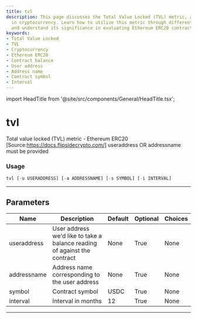 ```yaml
---
title: tvl
description: This page discusses the Total Value Locked (TVL) metric, a key concept
  in cryptocurrency. Learn how to utilize this metric through different parameters
  and understand its significance in evaluating Ethereum ERC20 contract balances.
keywords:
- Total Value Locked
- TVL
- Cryptocurrency
- Ethereum ERC20
- Contract balance
- User address
- Address name
- Contract symbol
- Interval
---
```


import HeadTitle from '@site/src/components/General/HeadTitle.tsx';

<HeadTitle title="tvl - Onchain - Crypto - Reference | OpenBB Terminal Docs" />

# tvl

Total value locked (TVL) metric - Ethereum ERC20 [Source:https://docs.flipsidecrypto.com/] useraddress OR addressname must be provided

### Usage

```python
tvl [-u USERADDRESS] [-a ADDRESSNAME] [-s SYMBOL] [-i INTERVAL]
```

---

## Parameters

| Name | Description | Default | Optional | Choices |
| ---- | ----------- | ------- | -------- | ------- |
| useraddress | User address we'd like to take a balance reading of against the contract | None | True | None |
| addressname | Address name corresponding to the user address | None | True | None |
| symbol | Contract symbol | USDC | True | None |
| interval | Interval in months | 12 | True | None |

---
